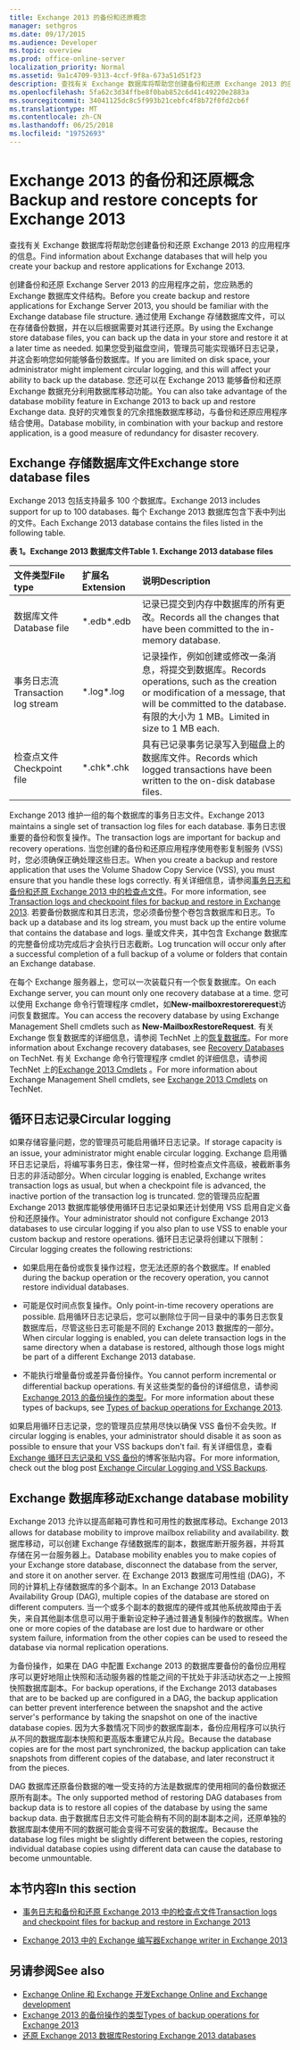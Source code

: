 ```yaml
---
title: Exchange 2013 的备份和还原概念
manager: sethgros
ms.date: 09/17/2015
ms.audience: Developer
ms.topic: overview
ms.prod: office-online-server
localization_priority: Normal
ms.assetid: 9a1c4709-9313-4ccf-9f8a-673a51d51f23
description: 查找有关 Exchange 数据库将帮助您创建备份和还原 Exchange 2013 的应用程序的信息。
ms.openlocfilehash: 5fa62c3d34ffbe8f0bab852c6d41c49220e2883a
ms.sourcegitcommit: 34041125dc8c5f993b21cebfc4f8b72f0fd2cb6f
ms.translationtype: MT
ms.contentlocale: zh-CN
ms.lasthandoff: 06/25/2018
ms.locfileid: "19752693"
---
```

# <a name="backup-and-restore-concepts-for-exchange-2013"></a><span data-ttu-id="14972-103">Exchange 2013 的备份和还原概念</span><span class="sxs-lookup"><span data-stu-id="14972-103">Backup and restore concepts for Exchange 2013</span></span>

<span data-ttu-id="14972-104">查找有关 Exchange 数据库将帮助您创建备份和还原 Exchange 2013 的应用程序的信息。</span><span class="sxs-lookup"><span data-stu-id="14972-104">Find information about Exchange databases that will help you create your backup and restore applications for Exchange 2013.</span></span>
  
<span data-ttu-id="14972-105">创建备份和还原 Exchange Server 2013 的应用程序之前，您应熟悉的 Exchange 数据库文件结构。</span><span class="sxs-lookup"><span data-stu-id="14972-105">Before you create backup and restore applications for Exchange Server 2013, you should be familiar with the Exchange database file structure.</span></span> <span data-ttu-id="14972-106">通过使用 Exchange 存储数据库文件，可以在存储备份数据，并在以后根据需要对其进行还原。</span><span class="sxs-lookup"><span data-stu-id="14972-106">By using the Exchange store database files, you can back up the data in your store and restore it at a later time as needed.</span></span> <span data-ttu-id="14972-107">如果您受到磁盘空间，管理员可能实现循环日志记录，并这会影响您如何能够备份数据库。</span><span class="sxs-lookup"><span data-stu-id="14972-107">If you are limited on disk space, your administrator might implement circular logging, and this will affect your ability to back up the database.</span></span> <span data-ttu-id="14972-108">您还可以在 Exchange 2013 能够备份和还原 Exchange 数据充分利用数据库移动功能。</span><span class="sxs-lookup"><span data-stu-id="14972-108">You can also take advantage of the database mobility feature in Exchange 2013 to back up and restore Exchange data.</span></span> <span data-ttu-id="14972-109">良好的灾难恢复的冗余措施数据库移动，与备份和还原应用程序结合使用。</span><span class="sxs-lookup"><span data-stu-id="14972-109">Database mobility, in combination with your backup and restore application, is a good measure of redundancy for disaster recovery.</span></span>

<span data-ttu-id="14972-110"><a name="bk_exchangedatabases"> </a></span><span class="sxs-lookup"><span data-stu-id="14972-110"></span></span>

## <a name="exchange-store-database-files"></a><span data-ttu-id="14972-111">Exchange 存储数据库文件</span><span class="sxs-lookup"><span data-stu-id="14972-111">Exchange store database files</span></span>

<span data-ttu-id="14972-112">Exchange 2013 包括支持最多 100 个数据库。</span><span class="sxs-lookup"><span data-stu-id="14972-112">Exchange 2013 includes support for up to 100 databases.</span></span> <span data-ttu-id="14972-113">每个 Exchange 2013 数据库包含下表中列出的文件。</span><span class="sxs-lookup"><span data-stu-id="14972-113">Each Exchange 2013 database contains the files listed in the following table.</span></span> 
  
<span data-ttu-id="14972-114">**表 1。Exchange 2013 数据库文件**</span><span class="sxs-lookup"><span data-stu-id="14972-114">**Table 1. Exchange 2013 database files**</span></span>

|<span data-ttu-id="14972-115">文件类型</span><span class="sxs-lookup"><span data-stu-id="14972-115">File type</span></span>|<span data-ttu-id="14972-116">扩展名</span><span class="sxs-lookup"><span data-stu-id="14972-116">Extension</span></span>|<span data-ttu-id="14972-117">说明</span><span class="sxs-lookup"><span data-stu-id="14972-117">Description</span></span>|
|:-----|:-----|:-----|
|<span data-ttu-id="14972-118">数据库文件</span><span class="sxs-lookup"><span data-stu-id="14972-118">Database file</span></span>  <br/> |<span data-ttu-id="14972-119">\*.edb</span><span class="sxs-lookup"><span data-stu-id="14972-119">\*.edb</span></span>  <br/> |<span data-ttu-id="14972-120">记录已提交到内存中数据库的所有更改。</span><span class="sxs-lookup"><span data-stu-id="14972-120">Records all the changes that have been committed to the in-memory database.</span></span>  <br/> |
|<span data-ttu-id="14972-121">事务日志流</span><span class="sxs-lookup"><span data-stu-id="14972-121">Transaction log stream</span></span>  <br/> |<span data-ttu-id="14972-122">\*.log</span><span class="sxs-lookup"><span data-stu-id="14972-122">\*.log</span></span>  <br/> |<span data-ttu-id="14972-123">记录操作，例如创建或修改一条消息，将提交到数据库。</span><span class="sxs-lookup"><span data-stu-id="14972-123">Records operations, such as the creation or modification of a message, that will be committed to the database.</span></span> <span data-ttu-id="14972-124">有限的大小为 1 MB。</span><span class="sxs-lookup"><span data-stu-id="14972-124">Limited in size to 1 MB each.</span></span>  <br/> |
|<span data-ttu-id="14972-125">检查点文件</span><span class="sxs-lookup"><span data-stu-id="14972-125">Checkpoint file</span></span>  <br/> |<span data-ttu-id="14972-126">\*.chk</span><span class="sxs-lookup"><span data-stu-id="14972-126">\*.chk</span></span>  <br/> |<span data-ttu-id="14972-127">具有已记录事务记录写入到磁盘上的数据库文件。</span><span class="sxs-lookup"><span data-stu-id="14972-127">Records which logged transactions have been written to the on-disk database files.</span></span>  <br/> |
   
<span data-ttu-id="14972-128">Exchange 2013 维护一组的每个数据库的事务日志文件。</span><span class="sxs-lookup"><span data-stu-id="14972-128">Exchange 2013 maintains a single set of transaction log files for each database.</span></span> <span data-ttu-id="14972-129">事务日志很重要的备份和恢复操作。</span><span class="sxs-lookup"><span data-stu-id="14972-129">The transaction logs are important for backup and recovery operations.</span></span> <span data-ttu-id="14972-130">当您创建的备份和还原应用程序使用卷影复制服务 (VSS) 时，您必须确保正确处理这些日志。</span><span class="sxs-lookup"><span data-stu-id="14972-130">When you create a backup and restore application that uses the Volume Shadow Copy Service (VSS), you must ensure that you handle these logs correctly.</span></span> <span data-ttu-id="14972-131">有关详细信息，请参阅[事务日志和备份和还原 Exchange 2013 中的检查点文件](transaction-logs-and-checkpoint-files-for-backup-and-restore-in-exchange.md)。</span><span class="sxs-lookup"><span data-stu-id="14972-131">For more information, see [Transaction logs and checkpoint files for backup and restore in Exchange 2013](transaction-logs-and-checkpoint-files-for-backup-and-restore-in-exchange.md).</span></span> <span data-ttu-id="14972-132">若要备份数据库和其日志流，您必须备份整个卷包含数据库和日志。</span><span class="sxs-lookup"><span data-stu-id="14972-132">To back up a database and its log stream, you must back up the entire volume that contains the database and logs.</span></span> <span data-ttu-id="14972-133">量或文件夹，其中包含 Exchange 数据库的完整备份成功完成后才会执行日志截断。</span><span class="sxs-lookup"><span data-stu-id="14972-133">Log truncation will occur only after a successful completion of a full backup of a volume or folders that contain an Exchange database.</span></span>
  
<span data-ttu-id="14972-134">在每个 Exchange 服务器上，您可以一次装载只有一个恢复数据库。</span><span class="sxs-lookup"><span data-stu-id="14972-134">On each Exchange server, you can mount only one recovery database at a time.</span></span> <span data-ttu-id="14972-135">您可以使用 Exchange 命令行管理程序 cmdlet，如**New-mailboxrestorerequest**访问恢复数据库。</span><span class="sxs-lookup"><span data-stu-id="14972-135">You can access the recovery database by using Exchange Management Shell cmdlets such as **New-MailboxRestoreRequest**.</span></span> <span data-ttu-id="14972-136">有关 Exchange 恢复数据库的详细信息，请参阅 TechNet 上的[恢复数据库](http://technet.microsoft.com/zh-cn/library/dd876954%28v=exchg.150%29.aspx)。</span><span class="sxs-lookup"><span data-stu-id="14972-136">For more information about Exchange recovery databases, see [Recovery Databases](http://technet.microsoft.com/zh-cn/library/dd876954%28v=exchg.150%29.aspx) on TechNet.</span></span> <span data-ttu-id="14972-137">有关 Exchange 命令行管理程序 cmdlet 的详细信息，请参阅 TechNet 上的[Exchange 2013 Cmdlets](http://technet.microsoft.com/zh-cn/library/bb124413.aspx) 。</span><span class="sxs-lookup"><span data-stu-id="14972-137">For more information about Exchange Management Shell cmdlets, see [Exchange 2013 Cmdlets](http://technet.microsoft.com/zh-cn/library/bb124413.aspx) on TechNet.</span></span> 
  
## <a name="circular-logging"></a><span data-ttu-id="14972-138">循环日志记录</span><span class="sxs-lookup"><span data-stu-id="14972-138">Circular logging</span></span>
<span data-ttu-id="14972-139"><a name="bk_circularlogging"> </a></span><span class="sxs-lookup"><span data-stu-id="14972-139"></span></span>

<span data-ttu-id="14972-140">如果存储容量问题，您的管理员可能启用循环日志记录。</span><span class="sxs-lookup"><span data-stu-id="14972-140">If storage capacity is an issue, your administrator might enable circular logging.</span></span> <span data-ttu-id="14972-141">Exchange 启用循环日志记录后，将编写事务日志，像往常一样，但时检查点文件高级，被截断事务日志的非活动部分。</span><span class="sxs-lookup"><span data-stu-id="14972-141">When circular logging is enabled, Exchange writes transaction logs as usual, but when a checkpoint file is advanced, the inactive portion of the transaction log is truncated.</span></span> <span data-ttu-id="14972-142">您的管理员应配置 Exchange 2013 数据库能够使用循环日志记录如果还计划使用 VSS 启用自定义备份和还原操作。</span><span class="sxs-lookup"><span data-stu-id="14972-142">Your administrator should not configure Exchange 2013 databases to use circular logging if you also plan to use VSS to enable your custom backup and restore operations.</span></span> <span data-ttu-id="14972-143">循环日志记录将创建以下限制：</span><span class="sxs-lookup"><span data-stu-id="14972-143">Circular logging creates the following restrictions:</span></span> 
  
- <span data-ttu-id="14972-144">如果启用在备份或恢复操作过程，您无法还原的各个数据库。</span><span class="sxs-lookup"><span data-stu-id="14972-144">If enabled during the backup operation or the recovery operation, you cannot restore individual databases.</span></span>
    
- <span data-ttu-id="14972-145">可能是仅时间点恢复操作。</span><span class="sxs-lookup"><span data-stu-id="14972-145">Only point-in-time recovery operations are possible.</span></span> <span data-ttu-id="14972-146">启用循环日志记录后，您可以删除位于同一目录中的事务日志恢复数据库后，尽管这些日志可能是不同的 Exchange 2013 数据库的一部分。</span><span class="sxs-lookup"><span data-stu-id="14972-146">When circular logging is enabled, you can delete transaction logs in the same directory when a database is restored, although those logs might be part of a different Exchange 2013 database.</span></span> 
    
- <span data-ttu-id="14972-147">不能执行增量备份或差异备份操作。</span><span class="sxs-lookup"><span data-stu-id="14972-147">You cannot perform incremental or differential backup operations.</span></span> <span data-ttu-id="14972-148">有关这些类型的备份的详细信息，请参阅[Exchange 2013 的备份操作的类型](types-of-backup-operations-for-exchange-2013.md)。</span><span class="sxs-lookup"><span data-stu-id="14972-148">For more information about these types of backups, see [Types of backup operations for Exchange 2013](types-of-backup-operations-for-exchange-2013.md).</span></span>
    
<span data-ttu-id="14972-149">如果启用循环日志记录，您的管理员应禁用尽快以确保 VSS 备份不会失败。</span><span class="sxs-lookup"><span data-stu-id="14972-149">If circular logging is enables, your administrator should disable it as soon as possible to ensure that your VSS backups don't fail.</span></span> <span data-ttu-id="14972-150">有关详细信息，查看[Exchange 循环日志记录和 VSS 备份](http://blogs.technet.com/b/exchange/archive/2010/08/18/3410672.aspx)的博客张贴内容。</span><span class="sxs-lookup"><span data-stu-id="14972-150">For more information, check out the blog post [Exchange Circular Logging and VSS Backups](http://blogs.technet.com/b/exchange/archive/2010/08/18/3410672.aspx).</span></span> 
  
## <a name="exchange-database-mobility"></a><span data-ttu-id="14972-151">Exchange 数据库移动</span><span class="sxs-lookup"><span data-stu-id="14972-151">Exchange database mobility</span></span>
<span data-ttu-id="14972-152"><a name="bk_exchangedatabasemobility"> </a></span><span class="sxs-lookup"><span data-stu-id="14972-152"></span></span>

<span data-ttu-id="14972-153">Exchange 2013 允许以提高邮箱可靠性和可用性的数据库移动。</span><span class="sxs-lookup"><span data-stu-id="14972-153">Exchange 2013 allows for database mobility to improve mailbox reliability and availability.</span></span> <span data-ttu-id="14972-154">数据库移动，可以创建 Exchange 存储数据库的副本，数据库断开服务器，并将其存储在另一台服务器上。</span><span class="sxs-lookup"><span data-stu-id="14972-154">Database mobility enables you to make copies of your Exchange store database, disconnect the database from the server, and store it on another server.</span></span> <span data-ttu-id="14972-155">在 Exchange 2013 数据库可用性组 (DAG)，不同的计算机上存储数据库的多个副本。</span><span class="sxs-lookup"><span data-stu-id="14972-155">In an Exchange 2013 Database Availability Group (DAG), multiple copies of the database are stored on different computers.</span></span> <span data-ttu-id="14972-156">当一个或多个副本的数据库的硬件或其他系统故障由于丢失，来自其他副本信息可以用于重新设定种子通过普通复制操作的数据库。</span><span class="sxs-lookup"><span data-stu-id="14972-156">When one or more copies of the database are lost due to hardware or other system failure, information from the other copies can be used to reseed the database via normal replication operations.</span></span>
  
<span data-ttu-id="14972-157">为备份操作，如果在 DAG 中配置 Exchange 2013 的数据库要备份的备份应用程序可以更好地阻止快照和活动服务器的性能之间的干扰处于非活动状态之一上按照快照数据库副本。</span><span class="sxs-lookup"><span data-stu-id="14972-157">For backup operations, if the Exchange 2013 databases that are to be backed up are configured in a DAG, the backup application can better prevent interference between the snapshot and the active server's performance by taking the snapshot on one of the inactive database copies.</span></span> <span data-ttu-id="14972-158">因为大多数情况下同步的数据库副本，备份应用程序可以执行从不同的数据库副本快照和更高版本重建它从片段。</span><span class="sxs-lookup"><span data-stu-id="14972-158">Because the database copies are for the most part synchronized, the backup application can take snapshots from different copies of the database, and later reconstruct it from the pieces.</span></span>
  
<span data-ttu-id="14972-159">DAG 数据库还原备份数据的唯一受支持的方法是数据库的使用相同的备份数据还原所有副本。</span><span class="sxs-lookup"><span data-stu-id="14972-159">The only supported method of restoring DAG databases from backup data is to restore all copies of the database by using the same backup data.</span></span> <span data-ttu-id="14972-160">由于数据库日志文件可能会稍有不同的副本副本之间，还原单独的数据库副本使用不同的数据可能会变得不可安装的数据库。</span><span class="sxs-lookup"><span data-stu-id="14972-160">Because the database log files might be slightly different between the copies, restoring individual database copies using different data can cause the database to become unmountable.</span></span>
  
## <a name="in-this-section"></a><span data-ttu-id="14972-161">本节内容</span><span class="sxs-lookup"><span data-stu-id="14972-161">In this section</span></span>
<span data-ttu-id="14972-162"><a name="bk_inthissection"> </a></span><span class="sxs-lookup"><span data-stu-id="14972-162"></span></span>

- [<span data-ttu-id="14972-163">事务日志和备份和还原 Exchange 2013 中的检查点文件</span><span class="sxs-lookup"><span data-stu-id="14972-163">Transaction logs and checkpoint files for backup and restore in Exchange 2013</span></span>](transaction-logs-and-checkpoint-files-for-backup-and-restore-in-exchange.md)
    
- [<span data-ttu-id="14972-164">Exchange 2013 中的 Exchange 编写器</span><span class="sxs-lookup"><span data-stu-id="14972-164">Exchange writer in Exchange 2013</span></span>](exchange-writer-in-exchange-2013.md)
    
## <a name="see-also"></a><span data-ttu-id="14972-165">另请参阅</span><span class="sxs-lookup"><span data-stu-id="14972-165">See also</span></span>

- [<span data-ttu-id="14972-166">Exchange Online 和 Exchange 开发</span><span class="sxs-lookup"><span data-stu-id="14972-166">Exchange Online and Exchange development</span></span>](../exchange-server-development.md) 
- [<span data-ttu-id="14972-167">Exchange 2013 的备份操作的类型</span><span class="sxs-lookup"><span data-stu-id="14972-167">Types of backup operations for Exchange 2013</span></span>](types-of-backup-operations-for-exchange-2013.md)
- [<span data-ttu-id="14972-168">还原 Exchange 2013 数据库</span><span class="sxs-lookup"><span data-stu-id="14972-168">Restoring Exchange 2013 databases</span></span>](restoring-exchange-2013-databases.md)
    

